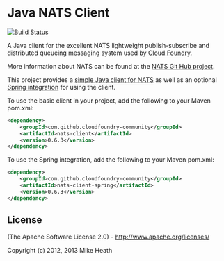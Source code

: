 # Java NATS Client

[![Build Status](https://api.travis-ci.org/cloudfoundry-community/java-nats.png?branch=master)](https://travis-ci.org/cloudfoundry-community/java-nats)

A Java client for the excellent NATS lightweight publish-subscribe and distributed queueing messaging system used by
[Cloud Foundry](http://cloudfoundry.com).

More information about NATS can be found at the [NATS Git Hub project](https://github.com/derekcollison/nats).

This project provides a [simple Java client for NATS](https://github.com/cloudfoundry-community/java-nats/tree/master/client) as well as
an optional [Spring integration](https://github.com/cloudfoundry-community/java-nats/tree/master/client-spring) for using the client.

To use the basic client in your project, add the following to your Maven pom.xml:

```xml
<dependency>
    <groupId>com.github.cloudfoundry-community</groupId>
    <artifactId>nats-client</artifactId>
    <version>0.6.3</version>
</dependency>
```

To use the Spring integration, add the following to your Maven pom.xml:

```xml
<dependency>
    <groupId>com.github.cloudfoundry-community</groupId>
    <artifactId>nats-client-spring</artifactId>
    <version>0.6.3</version>
</dependency>
```

## License

(The Apache Software License 2.0) - http://www.apache.org/licenses/

Copyright (c) 2012, 2013 Mike Heath

